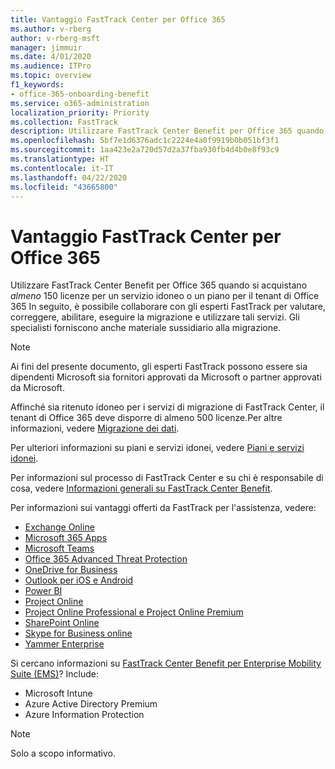 ```yaml
---
title: Vantaggio FastTrack Center per Office 365
ms.author: v-rberg
author: v-rberg-msft
manager: jimmuir
ms.date: 4/01/2020
ms.audience: ITPro
ms.topic: overview
f1_keywords:
- office-365-onboarding-benefit
ms.service: o365-administration
localization_priority: Priority
ms.collection: FastTrack
description: Utilizzare FastTrack Center Benefit per Office 365 quando si acquistano almeno 150 licenze per un servizio idoneo o un piano per il tenant di Office 365 In seguito, è possibile collaborare con gli esperti FastTrack per valutare, correggere, abilitare, eseguire la migrazione e utilizzare tali servizi. Gli specialisti forniscono anche materiale sussidiario alla migrazione.
ms.openlocfilehash: 5bf7e1d6376adc1c2224e4a0f9919b0b051bf3f1
ms.sourcegitcommit: 1aa423e2a720d57d2a37fba930fb4d4b0e8f93c9
ms.translationtype: HT
ms.contentlocale: it-IT
ms.lasthandoff: 04/22/2020
ms.locfileid: "43665800"
---
```

# <a name="fasttrack-center-benefit-for-office-365"></a>Vantaggio FastTrack Center per Office 365

Utilizzare FastTrack Center Benefit per Office 365 quando si acquistano *almeno* 150 licenze per un servizio idoneo o un piano per il tenant di Office 365 In seguito, è possibile collaborare con gli esperti FastTrack per valutare, correggere, abilitare, eseguire la migrazione e utilizzare tali servizi. Gli specialisti forniscono anche materiale sussidiario alla migrazione. 
  
> [!NOTE]
> Ai fini del presente documento, gli esperti FastTrack possono essere sia dipendenti Microsoft sia fornitori approvati da Microsoft o partner approvati da Microsoft. 
  
Affinché sia ritenuto idoneo per i servizi di migrazione di FastTrack Center, il tenant di Office 365 deve disporre di almeno 500 licenze.Per altre informazioni, vedere [Migrazione dei dati](O365-data-migration.md).
  
Per ulteriori informazioni su piani e servizi idonei, vedere [Piani e servizi idonei](M365-eligible-services-and-plans.md).
  
Per informazioni sul processo di FastTrack Center e su chi è responsabile di cosa, vedere [Informazioni generali su FastTrack Center Benefit](O365-fasttrack-benefit-overview.md).

Per informazioni sui vantaggi offerti da FastTrack per l'assistenza, vedere:

- [Exchange Online](O365-fasttrack-responsibilities.md#exchange-online)
- [Microsoft 365 Apps](O365-fasttrack-responsibilities.md#microsoft-365-apps)
- [Microsoft Teams](O365-fasttrack-responsibilities.md#microsoft-teams)
- [Office 365 Advanced Threat Protection](O365-fasttrack-responsibilities.md#office-365-advanced-threat-protection)
- [OneDrive for Business](O365-fasttrack-responsibilities.md#onedrive-for-business)
- [Outlook per iOS e Android](O365-fasttrack-responsibilities.md#outlook-for-ios-and-android)
- [Power BI](O365-fasttrack-responsibilities.md#power-bi)
- [Project Online](O365-fasttrack-responsibilities.md#project-online)
- [Project Online Professional e Project Online Premium](O365-fasttrack-responsibilities.md#project-online-professional-and-project-online-premium)
- [SharePoint Online](O365-fasttrack-responsibilities.md#sharepoint-online)
- [Skype for Business online](O365-fasttrack-responsibilities.md#skype-for-business-online)
- [Yammer Enterprise](O365-fasttrack-responsibilities.md#yammer-enterprise)
  
Si cercano informazioni su [FastTrack Center Benefit per Enterprise Mobility Suite (EMS)](EMS-fasttrack-benefit-for-EMS.md)? Include:
  
- Microsoft Intune
- Azure Active Directory Premium 
- Azure Information Protection
    
> [!NOTE]
> Solo a scopo informativo. 

